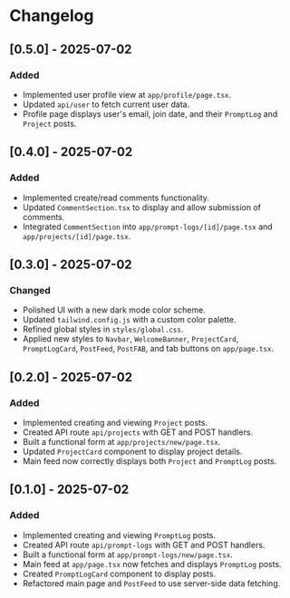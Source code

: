 # Changelog

## [0.5.0] - 2025-07-02

### Added
- Implemented user profile view at `app/profile/page.tsx`.
- Updated `api/user` to fetch current user data.
- Profile page displays user's email, join date, and their `PromptLog` and `Project` posts.

## [0.4.0] - 2025-07-02

### Added
- Implemented create/read comments functionality.
- Updated `CommentSection.tsx` to display and allow submission of comments.
- Integrated `CommentSection` into `app/prompt-logs/[id]/page.tsx` and `app/projects/[id]/page.tsx`.

## [0.3.0] - 2025-07-02

### Changed
- Polished UI with a new dark mode color scheme.
- Updated `tailwind.config.js` with a custom color palette.
- Refined global styles in `styles/global.css`.
- Applied new styles to `Navbar`, `WelcomeBanner`, `ProjectCard`, `PromptLogCard`, `PostFeed`, `PostFAB`, and tab buttons on `app/page.tsx`.

## [0.2.0] - 2025-07-02

### Added
- Implemented creating and viewing `Project` posts.
- Created API route `api/projects` with GET and POST handlers.
- Built a functional form at `app/projects/new/page.tsx`.
- Updated `ProjectCard` component to display project details.
- Main feed now correctly displays both `Project` and `PromptLog` posts.

## [0.1.0] - 2025-07-02

### Added
- Implemented creating and viewing `PromptLog` posts.
- Created API route `api/prompt-logs` with GET and POST handlers.
- Built a functional form at `app/prompt-logs/new/page.tsx`.
- Main feed at `app/page.tsx` now fetches and displays `PromptLog` posts.
- Created `PromptLogCard` component to display posts.
- Refactored main page and `PostFeed` to use server-side data fetching.
